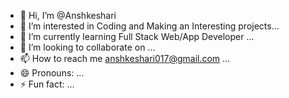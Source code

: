 - 👋 Hi, I’m @Anshkeshari
- 👀 I’m interested in Coding and Making an Interesting projects...
- 🌱 I’m currently learning Full Stack Web/App Developer ...
- 💞️ I’m looking to collaborate on ...
- 📫 How to reach me anshkeshari017@gmail.com ...
- 😄 Pronouns: ...
- ⚡ Fun fact: ...

<!---
Anshkeshari/Anshkeshari is a ✨ special ✨ repository because its `README.md` (this file) appears on your GitHub profile.
You can click the Preview link to take a look at your changes.
--->
